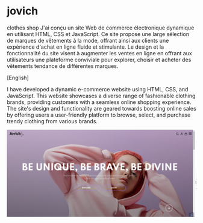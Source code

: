 # jovich
clothes shop
J'ai conçu un site Web de commerce électronique dynamique en utilisant HTML, CSS et JavaScript. 
Ce site propose une large sélection de marques de vêtements à la mode, offrant ainsi aux clients une expérience d'achat en ligne fluide et stimulante.
Le design et la fonctionnalité du site visent à augmenter les ventes en ligne en offrant aux utilisateurs une plateforme conviviale pour explorer, choisir et acheter des vêtements tendance de différentes marques.

[English]

I have developed a dynamic e-commerce website using HTML, CSS, and JavaScript. This website showcases a diverse range of fashionable clothing brands, providing customers with a seamless online shopping experience. 
The site's design and functionality are geared towards boosting online sales by offering users a user-friendly platform to browse, select, and purchase trendy clothing from various brands.

![jovich acceuil](images/1.png)
